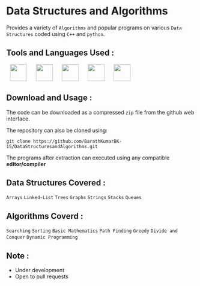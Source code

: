 # Data Structures and Algorithms

 Provides a variety of `Algorithms` and popular programs on various `Data Structures` coded using `C++` and `python`.

## Tools and Languages Used :
<p>
<img width="45" height="45" hspace="10" src="https://cdn.worldvectorlogo.com/logos/sublime-text.svg"/>
<img width="45" height="45" hspace="10" src="https://cdn.worldvectorlogo.com/logos/c.svg"/>
<img width="45" height="45" hspace="10" src="https://cdn.worldvectorlogo.com/logos/python-5.svg"/>
<img width="45" height="45" hspace="10" src="https://www.vectorlogo.zone/logos/git-scm/git-scm-icon.svg"/>
<img width="45" height="45" hspace="10" src="https://www.vectorlogo.zone/logos/github/github-icon.svg"/>
</p>

## Download and Usage :
The code can be downloaded as a compressed `zip` file from the github web interface.

The repository can also be cloned using:
```
git clone https://github.com/BarathKumarBK-15/DataStructuresandAlgorithms.git
```
The programs after extraction can executed using any compatible **editor/compiler**

## Data Structures Covered :
`Arrays` `Linked-List` `Trees` `Graphs` `Strings` `Stacks` `Queues`

## Algorithms Coverd :
`Searching` `Sorting` `Basic Mathematics` `Path Finding` `Greedy` `Divide and Conquer` `Dynamic Programming`

## Note :
- Under development
- Open to pull requests
